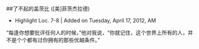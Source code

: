 ##了不起的盖茨比 ([美]菲茨杰拉德)


- Highlight Loc. 7-8  | Added on Tuesday, April 17, 2012, AM

“每逢你想要批评任何人的时候，”他对我说，“你就记住，这个世界上所有的人，并不是个个都有过你拥有的那些优越条件。”


